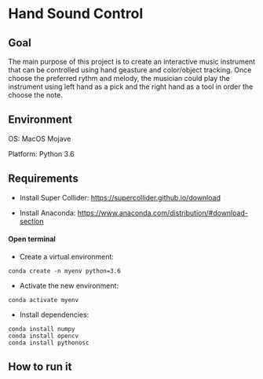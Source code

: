 # Hand Sound Control

## Goal
The main purpose of this project is to create an interactive music instrument that can be controlled using hand geasture and color/object tracking.
Once choose the preferred rythm and melody, the musician could play the instrument using left hand as a pick and the right hand as a tool in order the choose the note.

## Environment

OS: MacOS Mojave

Platform: Python 3.6

## Requirements

* Install Super Collider: https://supercollider.github.io/download

* Install Anaconda: https://www.anaconda.com/distribution/#download-section

#### Open terminal

* Create a virtual environment: 

```
conda create -n myenv python=3.6
```

- Activate the new environment: 

```
conda activate myenv
```

- Install dependencies:

```
conda install numpy
conda install opencv
conda install pythonosc
```

## How to run it












